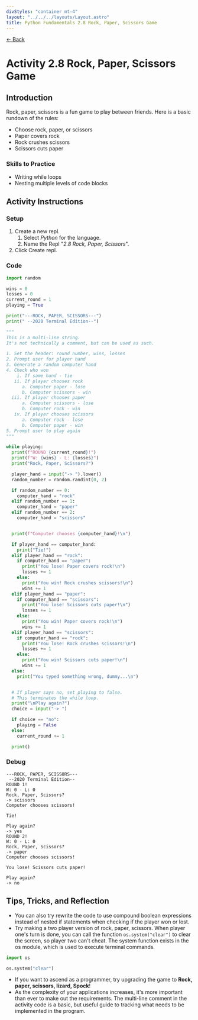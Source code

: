 ```yaml
---
divStyles: "container mt-4"
layout: "../../../layouts/Layout.astro"
title: Python Fundamentals 2.8 Rock, Paper, Scissors Game
---
```


[← Back](/courses/python-fundamentals/)

# Activity 2.8 Rock, Paper, Scissors Game

## Introduction

Rock, paper, scissors is a fun game to play between friends. Here is a basic rundown of the rules:

- Choose rock, paper, or scissors
- Paper covers rock
- Rock crushes scissors
- Scissors cuts paper

### Skills to Practice

- Writing while loops
- Nesting multiple levels of code blocks

## Activity Instructions

### Setup

1. Create a new repl.
   1. Select _Python_ for the language.
   2. Name the Repl "_2.8 Rock, Paper, Scissors_".
2. Click Create repl.

### Code

```python
import random

wins = 0
losses = 0
current_round = 1
playing = True

print("---ROCK, PAPER, SCISSORS---")
print(" --2020 Terminal Edition--")

"""
This is a multi-line string.
It's not technically a comment, but can be used as such.

1. Set the header: round number, wins, losses
2. Prompt user for player hand
3. Generate a random computer hand
4. Check who won
    i. If same hand - tie
   ii. If player chooses rock
      a. Computer paper - lose
      b. Computer scissors - win
  iii. If player chooses paper
      a. Computer scissors - lose
      b. Computer rock - win
   iv. If player chooses scissors
      a. Computer rock - lose
      b. Computer paper - win
5. Prompt user to play again
"""

while playing:
  print(f"ROUND {current_round}!")
  print(f"W: {wins} - L: {losses}")
  print("Rock, Paper, Scissors?")

  player_hand = input("-> ").lower()
  random_number = random.randint(0, 2)

  if random_number == 0:
    computer_hand = "rock"
  elif random_number == 1:
    computer_hand = "paper"
  elif random_number == 2:
    computer_hand = "scissors"


  print(f"Computer chooses {computer_hand}!\n")

  if player_hand == computer_hand:
    print("Tie!")
  elif player_hand == "rock":
    if computer_hand == "paper":
      print("You lose! Paper covers rock!\n")
      losses += 1
    else:
      print("You win! Rock crushes scissors!\n")
      wins += 1
  elif player_hand == "paper":
    if computer_hand == "scissors":
      print("You lose! Scissors cuts paper!\n")
      losses += 1
    else:
      print("You win! Paper covers rock!\n")
      wins += 1
  elif player_hand == "scissors":
    if computer_hand == "rock":
      print("You lose! Rock crushes scissors!\n")
      losses += 1
    else:
      print("You win! Scissors cuts paper!\n")
      wins += 1
  else:
    print("You typed something wrong, dummy...\n")


  # If player says no, set playing to false.
  # This terminates the while loop.
  print("\nPlay again?")
  choice = input("-> ")

  if choice == "no":
    playing = False
  else:
    current_round += 1

  print()
```

### Debug

```
---ROCK, PAPER, SCISSORS---
 --2020 Terminal Edition--
ROUND 1!
W: 0 - L: 0
Rock, Paper, Scissors?
-> scissors
Computer chooses scissors!

Tie!

Play again?
-> yes
ROUND 2!
W: 0 - L: 0
Rock, Paper, Scissors?
-> paper
Computer chooses scissors!

You lose! Scissors cuts paper!

Play again?
-> no
```

## Tips, Tricks, and Reflection

- You can also try rewrite the code to use compound boolean expressions instead of nested if statements when checking if the player won or lost.
- Try making a two player version of rock, paper, scissors. When player one's turn is done, you can call the function `os.system("clear")` to clear the screen, so player two can't cheat. The system function exists in the os module, which is used to execute terminal commands.

```python
import os

os.system("clear")
```

- If you want to ascend as a programmer, try upgrading the game to **Rock, paper, scissors, lizard, Spock**!
- As the complexity of your applications increases, it's more important than ever to make out the requirements. The multi-line comment in the activity code is a basic, but useful guide to tracking what needs to be implemented in the program.
